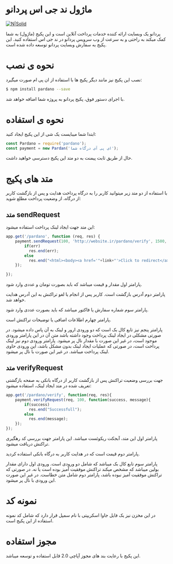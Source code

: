 # ماژول ند جی اس پردانو

[![N|Solid](https://pardano.com/images/logo.png)](https://pardano.com)

پردانو یک وبسایت ارائه کننده خدمات پرداخت آنلاین است و این پکیج (ماژول) به شما کمک میکند به راحتی و به سرعت از وب سرویس پردانو در ند جی اس استفاده کنید. این پکیج به سفارش وبسایت پردانو توسعه داده شده است.

# نحوه ی نصب

نصب این پکیج نیز مانند دیگر پکیج ها با استفاده از ان پی ام صورت میگیرد:

```sh
$ npm install pardano --save
```
با اجرای دستور فوق، پکیج پردانو به پروژه شما اضافه خواهد شد.

# نحوه ی استفاده

ابتدا شما میبایست یک شی از این پکیج ایجاد کنید:

```js
const Pardano = require('pardano');
const payment = new Pardan('ای پی آی درگاه شما');
```
حال از طریق ثابت پیمنت به دو متد این پکیج دسترسی خواهید داشت.

# متد های پکیج

با استفاده از دو متد زیر میتوانید کاربر را به درگاه پرداخت هدایت و پس از بازگشت کاربر از درگاه، از وضعیت پرداخت مطلع شوید:

## متد sendRequest
این متد جهت ایجاد لینک پرداخت استفاده میشود:
```js
app.get('/pardano', function (req, res) {
    payment.sendRequest(100, 'http://website.ir/pardano/verify', 1500, 'Description', function(err, link){
        if(err)
          res.end(err);
        else
          res.end("<html><body><a href='"+link+"'>Click to redirect</a></body></html>");
    });

});
```
پارامتر اول مقدار و قیمت میباشد که باید بصورت تومان و عددی وارد شود.

پارامتر دوم آدرس بازگشت است. کاربر پس از انجام یا لغو تراکنش به این آدرس هدایت خواهد شد.

پارامتر سوم شماره سفارش یا فاکتور میباشد که باید بصورت عددی وارد شود.

پارامتر چهارم اطلاعات اضافی یا توضیحات تراکنش است.

پارامتر پنجم نیز تابع کال بک است که دو ورودی ارور و لینک به آن پاس داده میشود. در صورتی مشکلی در ایجاد لینک پرداخت وجود داشته باشد متن آن در این پارامتر ورودی موجود است، در غیر این صورت با مقدار نال پر میشود. پارامتر ورودی دوم نیز لینک پرداخت است، در صورتی که عملیات ایجاد لینک بدون مشکل باشد، این ورودی حاوی لینک پرداخت میباشد. در غیر این صورت با نال پر میشود.

## متد verifyRequest

جهت بررسی وضعیت تراکنش پس از بازگشت کاربر از درگاه بانکی به صفحه بازگشتی تعریف شده در متد ایجاد لینک، استفاده میشود:

```js
app.get('/pardano/verify', function(req, res){
    payment.verifyRequest(req, 100, function(success, message){
        if(success)
          res.end("Successfull");
        else
          res.end(message);
    });
});
```

پارامتر اول این متد، آبجکت ریکوئست میباشد. این پارامتر جهت بررسی کد رهگیری تراکنش دریافت میشود.

پارامتر دوم قیمت است که در هدایت کاربر به درگاه بانکی استفاده کردید.

پارامتر سوم تابع کال بک میباشد که شامل دو ورودی است. ورودی اول دارای مقدار بولین میباشد که مشخص میکند تراکنش موفقیت آمیز بوده است یا نه. در صورتی که تراکنش موفقیت آمیز نبوده باشد، پارامتر دوم شامل متن خطاست. در غیر این صورت این ورودی با نال پر میشود.

# نمونه کد

در این مخزن نیز یک فایل جاوا اسکریپتی با نام سمپل قرار دارد که شامل کد نمونه استفاده از این پکیج است.

# مجوز استفاده

این پکیج با رعایت بند های مجوز آپاچی 2.0 قابل استفاده و توسعه میباشد.